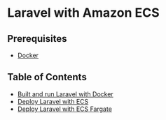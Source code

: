 # Laravel with Amazon ECS

## Prerequisites
* [Docker](https://www.docker.com/get-started)



## Table of Contents

* [Built and run Laravel with Docker](labs/docker.md)
* [Deploy Laravel with ECS](labs/laravel-ecs-ec2.md)
* [Deploy Laravel with ECS Fargate](labs/laravel-ecs-fargate.md)